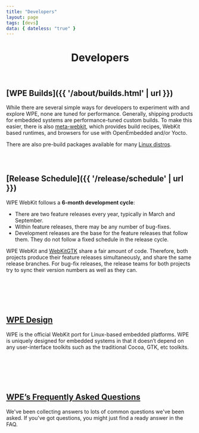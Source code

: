 ```yaml
---
title: "Developers"
layout: page
tags: [devs]
data: { dateless: "true" }
---
```

<style>
header.page h1 {
	padding-bottom: 0.33em;
	margin-bottom: 0.33em;
}
header.page p {
	margin: 0;
}
main > div, .dotsep {
	padding-block: 2em 3em;
}
h2 {
	font-size: 1.5em;
}
</style>

<header class="page">

# Developers

</header>


<div>

## [WPE Builds]({{ '/about/builds.html' | url }})

While there are several simple ways for developers to experiment with and explore WPE, none are tuned for performance. Generally, shipping products for embedded systems are performance-tuned custom builds. To make this easier, there is also [meta-webkit](https://github.com/Igalia/meta-webkit), which provides build recipes, WebKit based runtimes, and browsers for use with OpenEmbedded and/or Yocto.

There are also pre-build packages available for many <a href="{{ '/about/explore-wpe.html' | url }}">Linux distros</a>.

</div>

<div class="dotsep">

## [Release Schedule]({{ '/release/schedule' | url }})

WPE WebKit follows a **6-month development cycle**:

<ul class="arrows">
<li>There are two feature releases every year, typically in March and September.</li>
<li>Within feature releases, there may be any number of bug-fixes.</li>
<li>Development releases are the base for the feature releases that follow them.  They do not follow a fixed schedule in the release cycle.</li>
</ul>

WPE WebKit and [WebKitGTK](https://webkitgtk.org/) share a fair amount of code.  Therefore, both projects produce their feature releases simultaneously, and share the same release branches.  For bug-fix releases, the release teams for both projects try to sync their version numbers as well as they can.

</div>

<div class="dotsep">
<div>
<h2><a href="{{ '/about/architecture.html' | url }}">WPE Design</a></h2>
<p>WPE is the official WebKit port for Linux-based embedded platforms. WPE is uniquely designed for embedded systems in that it doesn’t depend on any user-interface toolkits such as the traditional Cocoa, GTK, etc toolkits.</p>
</div>
<img src="{{ '/assets/img/diagram-WPE-design.svg' | url }}" alt="">
</div>

<div class="dotsep">
<h2><a href="{{ '/about/faq.html' | url }}">WPE’s Frequently Asked Questions</a></h2>
<p>We've been collecting answers to lots of common questions we've been asked. If you've got questions, you might just find a ready answer in the FAQ.</p>
</div>
